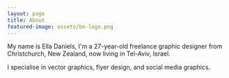 ```yaml
---
layout: page
title: About
featured-image: assets/be-logo.png
---
```


My name is Ella Daniels, I'm a 27-year-old freelance graphic designer from Christchurch, New Zealand, now living in Tel-Aviv, Israel.

I specialise in vector graphics, flyer design, and social media graphics.
